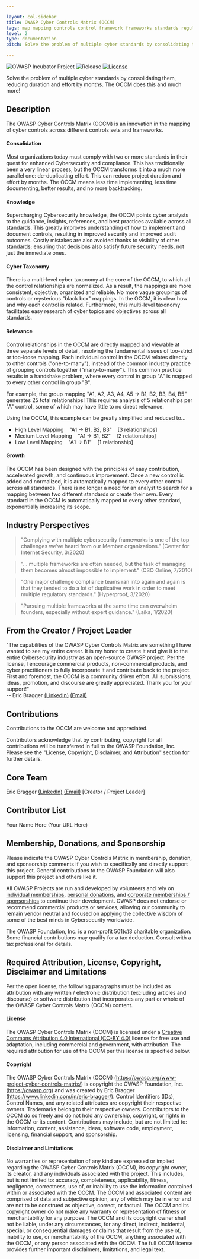 ```yaml
---

layout: col-sidebar
title: OWASP Cyber Controls Matrix (OCCM)
tags: map mapping controls control framework frameworks standards regulations laws guidance practice cyber security cybersecurity OCCM GRC governance risk compliance compliant audit 3PAO matrix related relations relationships
level: 2
type: documentation
pitch: Solve the problem of multiple cyber standards by consolidating them, reducing duration and effort by months!

---
```


![OWASP Incubator Project](https://img.shields.io/badge/OWASP-Incubator%20Project-blue)
![Release](https://img.shields.io/badge/release-tbd-blue)
[![License](https://img.shields.io/badge/license-CC--BY%204.0-blue)](https://creativecommons.org/licenses/by/4.0/)

<p class="callout-mono left">Solve the problem of multiple cyber standards by consolidating them, reducing duration and effort by months. The OCCM does this and much more!</p>

## Description

The OWASP Cyber Controls Matrix (OCCM) is an innovation in the mapping of cyber controls across different controls sets and frameworks.

#### Consolidation

Most organizations today must comply with two or more standards in their quest for enhanced Cybersecurity and compliance. This has traditionally been a very linear process, but the OCCM transforms it into a much more parallel one: de-duplicating effort. This can reduce project duration and effort by months. The OCCM means less time implementing, less time documenting, better results, and no more backtracking.

#### Knowledge

Supercharging Cybersecurity knowledge, the OCCM points cyber analysts to the guidance, insights, references, and best practices available across all standards. This greatly improves understanding of how to implement and document controls, resulting in improved security and improved audit outcomes. Costly mistakes are also avoided thanks to visibility of other standards; ensuring that decisions also satisfy future security needs, not just the immediate ones.

#### Cyber Taxonomy

There is a multi-level cyber taxonomy at the core of the OCCM, to which all the control relationships are normalized. As a result, the mappings are more consistent, objective, organized and reliable. No more vague groupings of controls or mysterious "black box" mappings. In the OCCM, it is clear how and why each control is related. Furthermore, this multi-level taxonomy facilitates easy research of cyber topics and objectives across all standards.

#### Relevance

Control relationships in the OCCM are directly mapped and viewable at three separate levels of detail, resolving the fundamental issues of too-strict or too-loose mapping. Each individual control in the OCCM relates directly to other controls ("one-to-many"), instead of the common industry practice of grouping controls together ("many-to-many"). This common practice results in a handshake problem, where every control in group "A" is mapped to every other control in group "B".

For example, the group mapping "A1, A2, A3, A4, A5 -> B1, B2, B3, B4, B5" generates 25 total relationships! This requires analysis of 5 relationships per "A" control, some of which may have little to no direct relevance.

Using the OCCM, this example can be greatly simplified and reduced to...
- High Level Mapping &nbsp;&nbsp; "A1 -> B1, B2, B3" &nbsp;&nbsp; \[3 relationships]
-	Medium Level Mapping &nbsp;&nbsp; "A1 -> B1, B2" &nbsp;&nbsp; \[2 relationships]
-	Low Level Mapping &nbsp;&nbsp; "A1 -> B1" &nbsp;&nbsp; \[1 relationship]

#### Growth

The OCCM has been designed with the principles of easy contribution, accelerated growth, and continuous improvement. Once a new control is added and normalized, it is automatically mapped to every other control across all standards. There is no longer a need for an analyst to search for a mapping between two different standards or create their own. Every standard in the OCCM is automatically mapped to every other standard, exponentially increasing its scope.

## Industry Perspectives

>"Complying with multiple cybersecurity frameworks is one of the top challenges we’ve heard from our Member organizations." (Center for Internet Security, 3/2020)

>"... multiple frameworks are often needed, but the task of managing them becomes almost impossible to implement." (CSO Online, 7/2010)

>"One major challenge compliance teams ran into again and again is that they tended to do a lot of duplicative work in order to meet multiple regulatory standards." (Hyperproof, 3/2020)

>"Pursuing multiple frameworks at the same time can overwhelm founders, especially without expert guidance." (Laika, 1/2020)

## From the Creator / Project Leader

"The capabilities of the OWASP Cyber Controls Matrix are something I have wanted to see my entire career. It is my honor to create it and give it to the entire Cybersecurity industry as an open-source OWASP project. Per the license, I encourage commercial products, non-commercial products, and cyber practitioners to fully incorporate it and contribute back to the project. First and foremost, the OCCM is a community driven effort. All submissions, ideas, promotion, and discourse are greatly appreciated. Thank you for your support!"
<br>-- Eric Bragger [(LinkedIn)](https://www.linkedin.com/in/eric-bragger/) [(Email)](mailto://eric.bragger@owasp.org)

## Contributions

Contributions to the OCCM are welcome and appreciated.

Contributors acknowledge that by contributing, copyright for all contributions will be transferred in full to the OWASP Foundation, Inc.
Please see the "License, Copyright, Disclaimer, and Attribution" section for further details.

## Core Team

Eric Bragger [(LinkedIn)](https://www.linkedin.com/in/eric-bragger/) [(Email)](mailto://eric.bragger@owasp.org) \[Creator / Project Leader]

## Contributor List

Your Name Here (Your URL Here)

## Membership, Donations, and Sponsorship

Please indicate the OWASP Cyber Controls Matrix in membership, donation, and sponsorship comments if you wish to specifically and directly support this project. General contributions to the OWASP Foundation will also support this project and others like it.

All OWASP Projects are run and developed by volunteers and rely on [individual memberships](https://owasp.org/membership/), [personal donations](https://owasp.org/donate/), and [corporate memberships / sponsorships](https://owasp.org/supporters/) to continue their development. OWASP does not endorse or recommend commercial products or services, allowing our community to remain vendor neutral and focused on applying the collective wisdom of some of the best minds in Cybersecurity worldwide.

The OWASP Foundation, Inc. is a non-profit 501(c)3 charitable organization. Some financial contributions may qualify for a tax deduction. Consult with a tax professional for details.

## Required Attribution, License, Copyright, Disclaimer and Limitations

Per the open license, the following paragraphs must be included as attribution with any written / electronic distribution (excluding articles and discourse) or software distribution that incorporates any part or whole of the OWASP Cyber Controls Matrix (OCCM) content.

#### License

The OWASP Cyber Controls Matrix (OCCM) is licensed under a [Creative Commons Attribution 4.0 International (CC-BY 4.0)](https://creativecommons.org/licenses/by/4.0/) license for free use and adaptation, including commercial and government, with attribution. The required attribution for use of the OCCM per this license is specified below.

#### Copyright

The OWASP Cyber Controls Matrix (OCCM) (https://owasp.org/www-project-cyber-controls-matrix/) is copyright the OWASP Foundation, Inc. (https://owasp.org) and was created by Eric Bragger (https://www.linkedin.com/in/eric-bragger/). Control Identifiers (IDs), Control Names, and any related attributes are copyright their respective owners. Trademarks belong to their respective owners. Contributors to the OCCM do so freely and do not hold any ownership, copyright, or rights in the OCCM or its content. Contributions may include, but are not limited to: information, content, assistance, ideas, software code, employment, licensing, financial support, and sponsorship.

#### Disclaimer and Limitations

No warranties or representation of any kind are expressed or implied regarding the OWASP Cyber Controls Matrix (OCCM), its copyright owner, its creator, and any individuals associated with the project.  This includes, but is not limited to: accuracy, completeness, applicability, fitness, negligence, correctness, use of, or inability to use the information contained within or associated with the OCCM. The OCCM and associated content are comprised of data and subjective opinion, any of which may be in error and are not to be construed as objective, correct, or factual. The OCCM and its copyright owner do not make any warranty or representation of fitness or merchantability for any purpose. The OCCM and its copyright owner shall not be liable, under any circumstances, for any direct, indirect, incidental, special, or consequential damages or claims that result from the use of, inability to use, or merchantability of the OCCM, anything associated with the OCCM, or any person associated with the OCCM. The full OCCM license provides further important disclaimers, limitations, and legal text.

<br>
